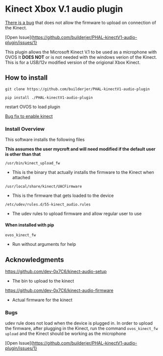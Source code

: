 # Kinect Xbox V.1 audio plugin

[There is a bug](#Bugs) that does not allow the firmware to upload on connection of the Kinect. 

[Open Issue](https://github.com/builderjer/PHAL-kinectV1-audio-plugin/issues/1}

This plugin allows the Microsoft Kinect V.1 to be used as a microphone with OVOS
It <strong>DOES NOT</strong> or is not needed with the windows verion of the Kinect.
This is for a USB/12v modified version of the origional Xbox Kinect.

## How to install

`git clone https://github.com/builderjer/PHAL-kinectV1-audio-plugin`

`pip install ./PHAL-kinectV1-audio-plugin`

restart OVOS to load plugin

[Bug fix to enable kinect](#Bugs)

### Install Overview

This software installs the following files

<strong>This assumes the user mycroft and will need modified if the default user is other than that</strong>

`/usr/bin/kinect_upload_fw`
  - This is the binary that actually installs the firmware to the Kinect when attached

`/usr/local/share/kinect/UACFirmware`
  - This is the firmware that gets loaded to the device

`/etc/udev/rules.d/55-kinect_audio.rules`
  - The udev rules to upload firmware and allow regular user to use

#### When installed with pip

`ovos_kinect_fw`
  - Run without arguments for help

## Acknowledgments

https://github.com/dev-0x7C6/kinect-audio-setup
  - The bin to upload to the kinect

https://github.com/dev-0x7C6/kinect-audio-firmware
  - Actual firmware for the kinect

### Bugs

udev rule does not load when the device is plugged in.  In order to upload the firmware, after plugging in the Kinect, run the command `ovos_kinect_fw upload` and the Kinect should be working as the microphone

[Open Issue](https://github.com/builderjer/PHAL-kinectV1-audio-plugin/issues/1}
